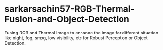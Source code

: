 # sarkarsachin57-RGB-Thermal-Fusion-and-Object-Detection
Fusing RGB and Thermal Image to enhance the image for different situation like night, fog, smog, low visibility, etc for Robust Perception or Object Detection.
